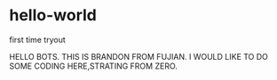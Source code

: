 # hello-world
first time tryout


HELLO BOTS. THIS IS BRANDON FROM FUJIAN. I WOULD LIKE TO DO SOME CODING HERE,STRATING FROM ZERO.

